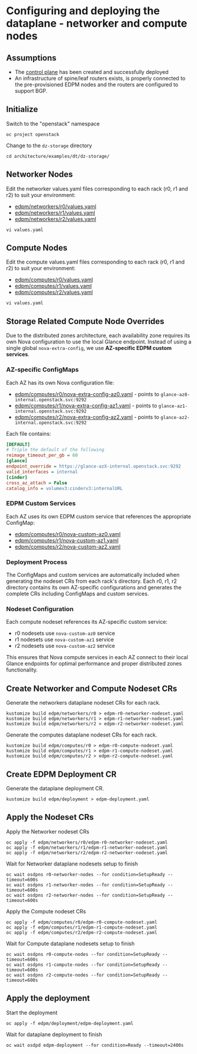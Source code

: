 # Configuring and deploying the dataplane - networker and compute nodes

## Assumptions

- The [control plane](control-plane.md) has been created and successfully deployed
- An infrastructure of spine/leaf routers exists, is properly connected to the
  pre-provisioned EDPM nodes and the routers are configured to support BGP.

## Initialize

Switch to the "openstack" namespace
```
oc project openstack
```
Change to the `dz-storage` directory
```
cd architecture/examples/dt/dz-storage/
```

## Networker Nodes

Edit the networker values.yaml files corresponding to each rack (r0, r1 and r2)
to suit your environment:
- [edpm/networkers/r0/values.yaml](edpm/networkers/r0/values.yaml)
- [edpm/networkers/r1/values.yaml](edpm/networkers/r1/values.yaml)
- [edpm/networkers/r2/values.yaml](edpm/networkers/r2/values.yaml)
```
vi values.yaml
```

## Compute Nodes

Edit the compute values.yaml files corresponding to each rack (r0, r1 and r2)
to suit your environment:
- [edpm/computes/r0/values.yaml](edpm/computes/r0/values.yaml)
- [edpm/computes/r1/values.yaml](edpm/computes/r1/values.yaml)
- [edpm/computes/r2/values.yaml](edpm/computes/r2/values.yaml)
```
vi values.yaml
```

## Storage Related Compute Node Overrides

Due to the distributed zones architecture, each availability zone requires its own Nova configuration to use the local Glance endpoint. Instead of using a single global `nova-extra-config`, we use **AZ-specific EDPM custom services**.

### AZ-specific ConfigMaps

Each AZ has its own Nova configuration file:

- [edpm/computes/r0/nova-extra-config-az0.yaml](edpm/computes/r0/nova-extra-config-az0.yaml) - points to `glance-az0-internal.openstack.svc:9292`
- [edpm/computes/r1/nova-extra-config-az1.yaml](edpm/computes/r1/nova-extra-config-az1.yaml) - points to `glance-az1-internal.openstack.svc:9292`
- [edpm/computes/r2/nova-extra-config-az2.yaml](edpm/computes/r2/nova-extra-config-az2.yaml) - points to `glance-az2-internal.openstack.svc:9292`

Each file contains:
```ini
[DEFAULT]
# Triple the default of the following
reimage_timeout_per_gb = 60
[glance]
endpoint_override = https://glance-azX-internal.openstack.svc:9292
valid_interfaces = internal
[cinder]
cross_az_attach = False
catalog_info = volumev3:cinderv3:internalURL
```

### EDPM Custom Services

Each AZ uses its own EDPM custom service that references the appropriate ConfigMap:

- [edpm/computes/r0/nova-custom-az0.yaml](edpm/computes/r0/nova-custom-az0.yaml)
- [edpm/computes/r1/nova-custom-az1.yaml](edpm/computes/r1/nova-custom-az1.yaml)
- [edpm/computes/r2/nova-custom-az2.yaml](edpm/computes/r2/nova-custom-az2.yaml)

### Deployment Process

The ConfigMaps and custom services are automatically included when generating the nodeset CRs from each rack's directory. Each r0, r1, r2 directory contains its own AZ-specific configurations and generates the complete CRs including ConfigMaps and custom services.

### Nodeset Configuration

Each compute nodeset references its AZ-specific custom service:

- r0 nodesets use `nova-custom-az0` service
- r1 nodesets use `nova-custom-az1` service  
- r2 nodesets use `nova-custom-az2` service

This ensures that Nova compute services in each AZ connect to their local Glance endpoints for optimal performance and proper distributed zones functionality.

## Create Networker and Compute Nodeset CRs

Generate the networkers dataplane nodeset CRs for each rack.
```
kustomize build edpm/networkers/r0 > edpm-r0-networker-nodeset.yaml
kustomize build edpm/networkers/r1 > edpm-r1-networker-nodeset.yaml
kustomize build edpm/networkers/r2 > edpm-r2-networker-nodeset.yaml
```
Generate the computes dataplane nodeset CRs for each rack.
```
kustomize build edpm/computes/r0 > edpm-r0-compute-nodeset.yaml
kustomize build edpm/computes/r1 > edpm-r1-compute-nodeset.yaml
kustomize build edpm/computes/r2 > edpm-r2-compute-nodeset.yaml
```

## Create EDPM  Deployment CR
Generate the dataplane deployment CR.
```
kustomize build edpm/deployment > edpm-deployment.yaml
```

## Apply the Nodeset CRs

Apply the Networker nodeset CRs
```
oc apply -f edpm/networkers/r0/edpm-r0-networker-nodeset.yaml
oc apply -f edpm/networkers/r1/edpm-r1-networker-nodeset.yaml
oc apply -f edpm/networkers/r2/edpm-r2-networker-nodeset.yaml
```
Wait for Networker dataplane nodesets setup to finish
```
oc wait osdpns r0-networker-nodes --for condition=SetupReady --timeout=600s
oc wait osdpns r1-networker-nodes --for condition=SetupReady --timeout=600s
oc wait osdpns r2-networker-nodes --for condition=SetupReady --timeout=600s
```
Apply the Compute nodeset CRs
```
oc apply -f edpm/computes/r0/edpm-r0-compute-nodeset.yaml
oc apply -f edpm/computes/r1/edpm-r1-compute-nodeset.yaml
oc apply -f edpm/computes/r2/edpm-r2-compute-nodeset.yaml
```
Wait for Compute dataplane nodesets setup to finish
```
oc wait osdpns r0-compute-nodes --for condition=SetupReady --timeout=600s
oc wait osdpns r1-compute-nodes --for condition=SetupReady --timeout=600s
oc wait osdpns r2-compute-nodes --for condition=SetupReady --timeout=600s
```

## Apply the deployment
Start the deployment
```
oc apply -f edpm/deployment/edpm-deployment.yaml
```
Wait for dataplane deployment to finish
```
oc wait osdpd edpm-deployment --for condition=Ready --timeout=2400s
```
